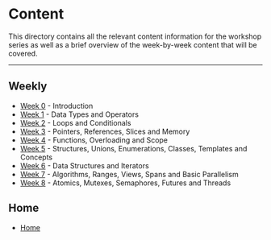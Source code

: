 # Content

This directory contains all the relevant content information for the workshop series as well as a brief overview of the week-by-week content that will be covered.

---

## Weekly

- [Week 0](week0/README.md) - Introduction
- [Week 1](week1/README.md) - Data Types and Operators
- [Week 2](week2/README.md) - Loops and Conditionals
- [Week 3](week3/README.md) - Pointers, References, Slices and Memory
- [Week 4](week4/README.md) - Functions, Overloading and Scope
- [Week 5](week5/README.md) - Structures, Unions, Enumerations, Classes, Templates and Concepts
- [Week 6](week6/README.md) - Data Structures and Iterators
- [Week 7](week7/README.md) - Algorithms, Ranges, Views, Spans and Basic Parallelism
- [Week 8](week8/README.md) - Atomics, Mutexes, Semaphores, Futures and Threads

## Home

- [Home](README.md)
